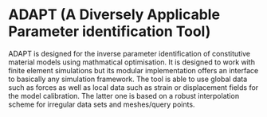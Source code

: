 # ADAPT (A Diversely Applicable Parameter identification Tool)
ADAPT is designed for the inverse parameter identification of constitutive material models using mathmatical optimisation. It is designed to work with finite element simulations but its modular implementation offers an interface to basically any simulation framework. The tool is able to use global data such as forces as well as local data such as strain or displacement fields for the model calibration. The latter one is based on a robust interpolation scheme for irregular data sets and meshes/query points.
